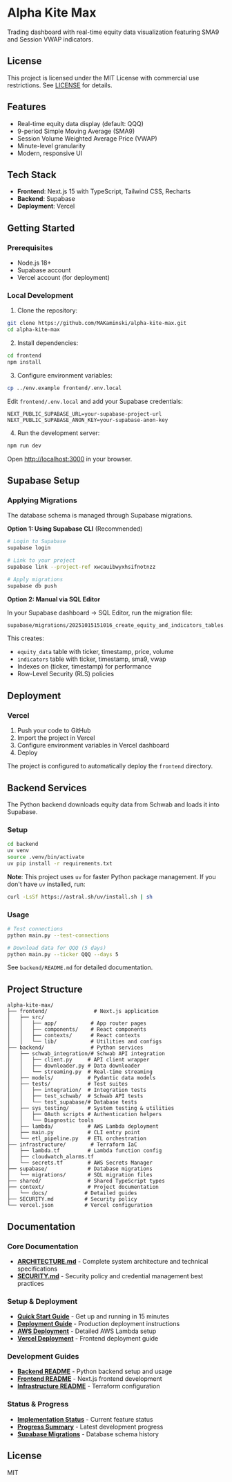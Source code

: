 # Alpha Kite Max

Trading dashboard with real-time equity data visualization featuring SMA9 and Session VWAP indicators.

## License

This project is licensed under the MIT License with commercial use restrictions. See [LICENSE](LICENSE) for details.

## Features

- Real-time equity data display (default: QQQ)
- 9-period Simple Moving Average (SMA9)
- Session Volume Weighted Average Price (VWAP)
- Minute-level granularity
- Modern, responsive UI

## Tech Stack

- **Frontend**: Next.js 15 with TypeScript, Tailwind CSS, Recharts
- **Backend**: Supabase
- **Deployment**: Vercel

## Getting Started

### Prerequisites

- Node.js 18+
- Supabase account
- Vercel account (for deployment)

### Local Development

1. Clone the repository:
```bash
git clone https://github.com/MAKaminski/alpha-kite-max.git
cd alpha-kite-max
```

2. Install dependencies:
```bash
cd frontend
npm install
```

3. Configure environment variables:
```bash
cp ../env.example frontend/.env.local
```

Edit `frontend/.env.local` and add your Supabase credentials:
```
NEXT_PUBLIC_SUPABASE_URL=your-supabase-project-url
NEXT_PUBLIC_SUPABASE_ANON_KEY=your-supabase-anon-key
```

4. Run the development server:
```bash
npm run dev
```

Open [http://localhost:3000](http://localhost:3000) in your browser.

## Supabase Setup

### Applying Migrations

The database schema is managed through Supabase migrations.

**Option 1: Using Supabase CLI** (Recommended)
```bash
# Login to Supabase
supabase login

# Link to your project
supabase link --project-ref xwcauibwyxhsifnotnzz

# Apply migrations
supabase db push
```

**Option 2: Manual via SQL Editor**

In your Supabase dashboard → SQL Editor, run the migration file:
```bash
supabase/migrations/20251015151016_create_equity_and_indicators_tables.sql
```

This creates:
- `equity_data` table with ticker, timestamp, price, volume
- `indicators` table with ticker, timestamp, sma9, vwap
- Indexes on (ticker, timestamp) for performance
- Row-Level Security (RLS) policies

## Deployment

### Vercel

1. Push your code to GitHub
2. Import the project in Vercel
3. Configure environment variables in Vercel dashboard
4. Deploy

The project is configured to automatically deploy the `frontend` directory.

## Backend Services

The Python backend downloads equity data from Schwab and loads it into Supabase.

### Setup
```bash
cd backend
uv venv
source .venv/bin/activate
uv pip install -r requirements.txt
```

**Note**: This project uses `uv` for faster Python package management. If you don't have `uv` installed, run:
```bash
curl -LsSf https://astral.sh/uv/install.sh | sh
```

### Usage
```bash
# Test connections
python main.py --test-connections

# Download data for QQQ (5 days)
python main.py --ticker QQQ --days 5
```

See `backend/README.md` for detailed documentation.

## Project Structure

```
alpha-kite-max/
├── frontend/               # Next.js application
│   ├── src/
│   │   ├── app/           # App router pages
│   │   ├── components/    # React components
│   │   ├── contexts/      # React contexts
│   │   └── lib/           # Utilities and configs
├── backend/               # Python services
│   ├── schwab_integration/# Schwab API integration
│   │   ├── client.py     # API client wrapper
│   │   ├── downloader.py # Data downloader
│   │   └── streaming.py  # Real-time streaming
│   ├── models/           # Pydantic data models
│   ├── tests/            # Test suites
│   │   ├── integration/  # Integration tests
│   │   ├── test_schwab/  # Schwab API tests
│   │   └── test_supabase/# Database tests
│   ├── sys_testing/      # System testing & utilities
│   │   ├── OAuth scripts # Authentication helpers
│   │   └── Diagnostic tools
│   ├── lambda/           # AWS Lambda deployment
│   ├── main.py           # CLI entry point
│   └── etl_pipeline.py   # ETL orchestration
├── infrastructure/        # Terraform IaC
│   ├── lambda.tf         # Lambda function config
│   ├── cloudwatch_alarms.tf
│   └── secrets.tf        # AWS Secrets Manager
├── supabase/             # Database migrations
│   └── migrations/       # SQL migration files
├── shared/               # Shared TypeScript types
├── context/              # Project documentation
│   └── docs/            # Detailed guides
├── SECURITY.md          # Security policy
└── vercel.json          # Vercel configuration
```

## Documentation

### Core Documentation
- **[ARCHITECTURE.md](./ARCHITECTURE.md)** - Complete system architecture and technical specifications
- **[SECURITY.md](./SECURITY.md)** - Security policy and credential management best practices

### Setup & Deployment
- **[Quick Start Guide](./context/docs/QUICKSTART_AWS.md)** - Get up and running in 15 minutes
- **[Deployment Guide](./context/docs/DEPLOYMENT.md)** - Production deployment instructions
- **[AWS Deployment](./context/docs/DEPLOYMENT_AWS.md)** - Detailed AWS Lambda setup
- **[Vercel Deployment](./context/docs/VERCEL_DEPLOYMENT.md)** - Frontend deployment guide

### Development Guides
- **[Backend README](./backend/README.md)** - Python backend setup and usage
- **[Frontend README](./frontend/README.md)** - Next.js frontend development
- **[Infrastructure README](./infrastructure/README.md)** - Terraform configuration

### Status & Progress
- **[Implementation Status](./context/docs/IMPLEMENTATION_STATUS.md)** - Current feature status
- **[Progress Summary](./context/docs/PROGRESS_SUMMARY.md)** - Latest development progress
- **[Supabase Migrations](./context/docs/SUPABASE_MIGRATIONS.md)** - Database schema history

## License

MIT

